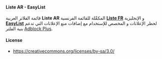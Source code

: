 #### Liste AR - EasyList

قائمة الفلاتر العربية **Liste AR** المكمِّلة للقائمة الفرنسية [**Liste FR**](https://github.com/easylist/listefr) و الإنجليزية [**EasyList**](https://github.com/easylist/easylist/tree/master/easylist) لحظر الإعلانات و المخصص للإستخدام مع إضافات منع الإعلانات التي تدعم بنية الفلتر [Adblock Plus](https://help.adblockplus.org/hc/en-us/sections/360012551393-Manage-filters).

#### License

 * https://creativecommons.org/licenses/by-sa/3.0/
